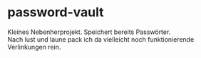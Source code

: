 # password-vault

Kleines Nebenherprojekt. Speichert bereits Passwörter. \
Nach lust und laune pack ich da vielleicht noch funktionierende Verlinkungen rein.
